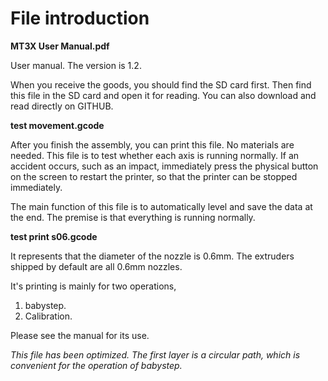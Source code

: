 





# File introduction

**MT3X User Manual.pdf**

User manual. The version is 1.2.

When you receive the goods, you should find the SD card first. Then find this file in the SD card and open it for reading.
You can also download and read directly on GITHUB.


**test movement.gcode**

After you finish the assembly, you can print this file. No materials are needed. This file is to test whether each axis is running normally. If an accident occurs, such as an impact, immediately press the physical button on the screen to restart the printer, so that the printer can be stopped immediately.

The main function of this file is to automatically level and save the data at the end. The premise is that everything is running normally.


**test print s06.gcode**

It represents that the diameter of the nozzle is 0.6mm.
The extruders shipped by default are all 0.6mm nozzles.

It's printing is mainly for two operations,
1. babystep.
2. Calibration.

Please see the manual for its use.

*This file has been optimized. The first layer is a circular path, which is convenient for the operation of babystep.*

